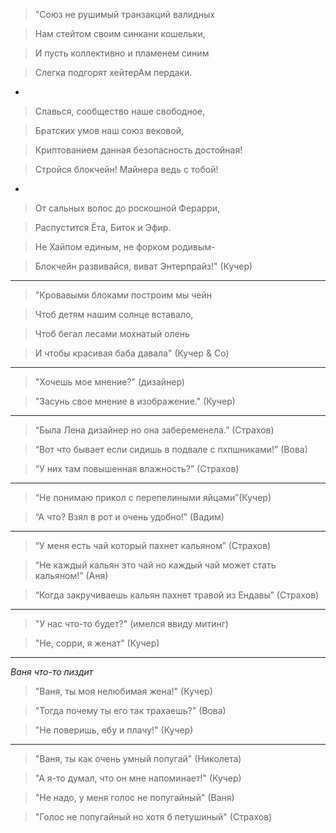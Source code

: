 > "Союз не рушимый транзакций валидных

> Нам стейтом своим синкани кошельки,

> И пусть коллективно и пламенем синим

> Слегка подгорят хейтерАм пердаки.

-

> Славься, сообщество наше свободное,

> Братских умов наш союз вековой,

> Криптованием данная безопасность достойная!

> Стройся блокчейн! Майнера ведь с тобой!

-

> От сальных волос до роскошной Ферарри,

> Распустится Ёта, Биток и Эфир.

> Не Хайпом единым, не форком родивым-

> Блокчейн развивайся, виват Энтерпрайз!" (Кучер)

---

> "Кровавыми блоками построим мы чейн

> Чтоб детям нашим солнце вставало,

> Чтоб бегал лесами мохнатый олень

> И чтобы красивая баба давала" (Кучер & Co)

---

> "Хочешь мое мнение?" (дизайнер)

> "Засунь свое мнение в изображение." (Кучер)

---

> “Была Лена дизайнер но она забеременела.” (Страхов)

> “Вот что бывает если сидишь в подвале с пхпшниками!” (Вова)

> “У них там повышенная влажность?” (Страхов)

--- 

> “Не понимаю прикол с перепелиными яйцами”(Кучер)

> “А что? Взял в рот и очень удобно!” (Вадим)

---

> “У меня есть чай который пахнет кальяном” (Страхов)

> “Не каждый кальян это чай но каждый чай может стать кальяном!” (Аня)

> “Когда закручиваешь кальян пахнет травой из Ендавы” (Страхов)

---

> "У нас что-то будет?" (имелся ввиду митинг)

> "Не, сорри, я женат" (Кучер)

---

*Ваня что-то пиздит*
> "Ваня, ты моя нелюбимая жена!" (Кучер)

> "Тогда почему ты его так трахаешь?" (Вова)

> "Не поверишь, ебу и плачу!" (Кучер)

---

> "Ваня, ты как очень умный попугай" (Николета)

> "А я-то думал, что он мне напоминает!" (Кучер)

> "Не надо, у меня голос не попугайный" (Ваня)

> "Голос не попугайный но хотя б петушиный" (Страхов)





